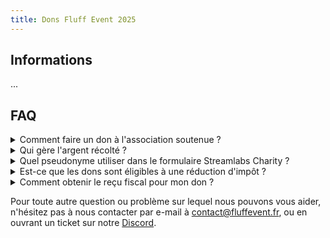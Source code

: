 ```yaml
---
title: Dons Fluff Event 2025
---
```


## Informations

...


## FAQ

<details>
<summary>Comment faire un don à l'association soutenue ?</summary>

Pendant l'événement, du 30 mai au 1<sup>er</sup> juin 2025, vous pouvez faire un don à
**En Avant Toute(s)** sur Streamlabs Charity, depuis un lien partagé sur le site de l'événement ou
la chaîne Twitch d'un des participants qui est rattaché à leur cagnotte.

Vous pouvez également acheter des produits dans la boutique en ligne de l'événement, dont les
bénéfices seront comptés dans la cagnotte de l'événement et reversés à l'association.

Une fois l'événement terminé, vous pouvez donner à l'association directement et à tout moment sur
leur site : [don.enavanttoutes.fr/mon-don/~mon-don](https://don.enavanttoutes.fr/mon-don/~mon-don).

</details>

<details>
<summary>Qui gère l'argent récolté ?</summary>

Les dons effectués pendant l'événement sur Streamlabs Charity sont directement reversés à
l'association **En Avant Toute(s)**.

Les achats de la boutique en ligne sont gérés par l'association **Fluff Event**, qui reversera les
bénéfices à l'association en deux temps : après la fermeture de la boutique, puis après la clôture
de l'exercice comptable de l'événement.

</details>

<details>
<summary>Quel pseudonyme utiliser dans le formulaire Streamlabs Charity ?</summary>

Le pseudonyme sera affiché sur les chaînes Twitch des participants et utilisé dans nos outils de
gestion des dons et des récompenses.

Si vous souhaitez participer aux activités du Fluff Event, il est nécessaire d'utiliser votre nom d'utilisateur Twitch, pour que nos outils puissent vous identifier et que vous puissiez
obtenir les récompenses associées à votre don dans le **Fluff Place 2025** par exemple.

Si les activités du Fluff Event ne vous intéressent pas, vous êtes libre d'utiliser le pseudonyme
de votre choix !

</details>

<details>
<summary>Est-ce que les dons sont éligibles à une réduction d'impôt ?</summary>

Oui, les dons réalisés directement à l'association **En Avant Toute(s)** depuis Streamlabs Charity
sont éligibles à une réduction d'impôt.

Cependant, les dons liés aux bénéfices des achats de la boutique en ligne ne le sont pas.

</details>

<details>
<summary>Comment obtenir le reçu fiscal pour mon don ?</summary>

Après la fin de l'événement, vous recevrez un e-mail de l'association **En Avant Toute(s)** pour
vous remercier de votre don et vous indiquer les informations nécessaires à fournir pour obtenir
votre reçu fiscal.

Vous pourrez répondre à cet e-mail avec les informations demandées ou les transmettre au service
donateurs de l'association à l'adresse [dons@enavanttoutes.fr](mailto:dons@enavanttoutes.fr).

</details>

Pour toute autre question ou problème sur lequel nous pouvons vous aider, n'hésitez pas à nous contacter par e-mail à [contact@fluffevent.fr](mailto:contact@fluffevent.fr), ou en ouvrant un ticket sur notre [Discord](https://discord.com/invite/rAesnJHuPe).
